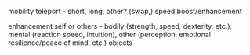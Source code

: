 mobility
	teleport - short, long, other? (swap,)
	speed boost/enhancement

enhancement
	self or others - bodily (strength, speed, dexterity, etc.), mental (reaction speed, intuition), other (perception, emotional resilience/peace of mind, etc.)
	objects
	


